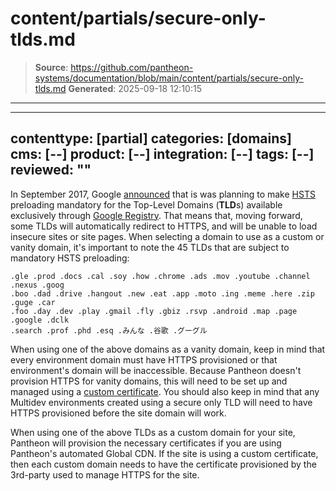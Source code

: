 # content/partials/secure-only-tlds.md

> **Source**: https://github.com/pantheon-systems/documentation/blob/main/content/partials/secure-only-tlds.md
> **Generated**: 2025-09-18 12:10:15

---

---
contenttype: [partial]
categories: [domains]
cms: [--]
product: [--]
integration: [--]
tags: [--]
reviewed: ""
---

<Accordion title="Google Top Level Domains and HSTS" id="google-tlds" icon="wrench">

In September 2017, Google [announced](https://security.googleblog.com/2017/09/broadening-hsts-to-secure-more-of-web.html) that is was planning to make [HSTS](/pantheon-yml/#enforce-https-+-hsts) preloading mandatory for the Top-Level Domains (**TLD**s) available exclusively through [Google Registry](https://www.registry.google/#!). That means that, moving forward, some TLDs will automatically redirect to HTTPS, and will be unable to load insecure sites or site pages. When selecting a domain to use as a custom or vanity domain, it's important to note the 45 TLDs that are subject to mandatory HSTS preloading:

```none
.gle .prod .docs .cal .soy .how .chrome .ads .mov .youtube .channel .nexus .goog
.boo .dad .drive .hangout .new .eat .app .moto .ing .meme .here .zip .guge .car
.foo .day .dev .play .gmail .fly .gbiz .rsvp .android .map .page .google .dclk
.search .prof .phd .esq .みんな .谷歌 .グーグル
```

When using one of the above domains as a vanity domain, keep in mind that every environment domain must have HTTPS provisioned or that environment's domain will be inaccessible. Because Pantheon doesn't provision HTTPS for vanity domains, this will need to be set up and managed using a [custom certificate](/custom-certificates). You should also keep in mind that any Multidev environments created using a secure only TLD will need to have HTTPS provisioned before the site domain will work.

When using one of the above TLDs as a custom domain for your site, Pantheon will provision the necessary certificates if you are using Pantheon's automated Global CDN. If the site is using a custom certificate, then each custom domain needs to have the certificate provisioned by the 3rd-party used to manage HTTPS for the site.

</Accordion>
